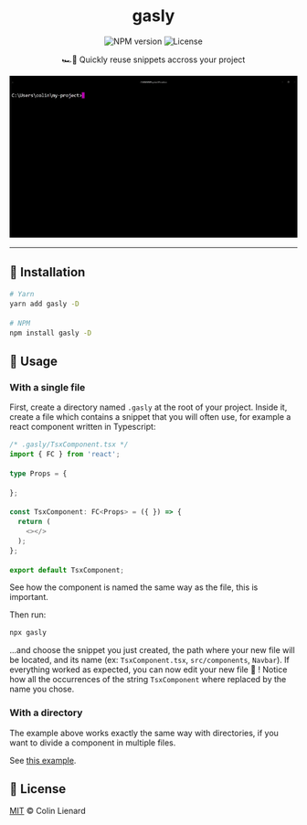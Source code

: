 <div align="center">

# gasly

![NPM version](https://img.shields.io/npm/v/gasly) ![License](https://img.shields.io/github/license/ColinLienard/gasly)

🏎💨 Quickly reuse snippets accross your project

</div>

![Demo](./assets/demo.gif)

---

## 🚚 Installation


```bash
# Yarn
yarn add gasly -D

# NPM
npm install gasly -D
```

## 🔎 Usage

### With a single file

First, create a directory named `.gasly` at the root of your project. Inside it, create a file which contains a snippet that you will often use, for example a react component written in Typescript:

```ts
/* .gasly/TsxComponent.tsx */
import { FC } from 'react';

type Props = {

};

const TsxComponent: FC<Props> = ({ }) => {
  return (
    <></>
  );
};

export default TsxComponent;
```

See how the component is named the same way as the file, this is important.

Then run:

```bash
npx gasly
```

...and choose the snippet you just created, the path where your new file will be located, and its name (ex: `TsxComponent.tsx`, `src/components`, `Navbar`). If everything worked as expected, you can now edit your new file 🎉 ! Notice how all the occurrences of the string `TsxComponent` where replaced by the name you chose.

### With a directory

The example above works exactly the same way with directories, if you want to divide a component in multiple files.

See [this example](./.gasly/DirectoryComponent).

## 📄 License

[MIT](./LICENSE) © Colin Lienard
